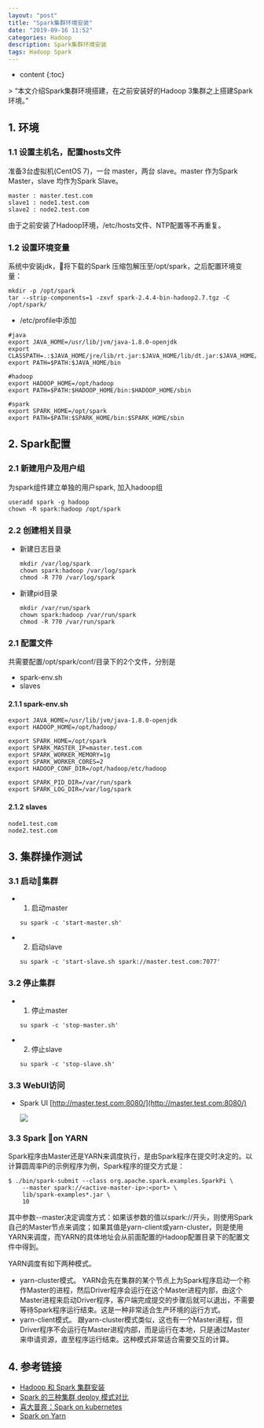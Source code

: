 ```yaml
---
layout: "post"
title: "Spark集群环境安装"
date: "2019-09-16 11:52"
categories: Hadoop
description: Spark集群环境安装
tags: Hadoop Spark
---
```


* content
{:toc}

<div class="postImg" style="background-image:url(http://carforeasy.cn/Spark集群环境安装-f99e0f8b.png)" ></div>
> “本文介绍Spark集群环境搭建，在之前安装好的Hadoop 3集群之上搭建Spark环境。”





## 1. 环境

### 1.1 设置主机名，配置hosts文件

  准备3台虚拟机(CentOS 7)，一台 master，两台 slave。master 作为Spark Master，slave 均作为Spark Slave。

  ```
  master : master.test.com
  slave1 : node1.test.com
  slave2 : node2.test.com
  ```

  由于之前安装了Hadoop环境，/etc/hosts文件、NTP配置等不再重复。

### 1.2 设置环境变量
  系统中安装jdk，将下载的Spark 压缩包解压至/opt/spark，之后配置环境变量：

  ```
  mkdir -p /opt/spark
  tar --strip-components=1 -zxvf spark-2.4.4-bin-hadoop2.7.tgz -C /opt/spark/
  ```

  + /etc/profile中添加

  ```
  #java
  export JAVA_HOME=/usr/lib/jvm/java-1.8.0-openjdk
  export CLASSPATH=.:$JAVA_HOME/jre/lib/rt.jar:$JAVA_HOME/lib/dt.jar:$JAVA_HOME/lib/tools.jar
  export PATH=$PATH:$JAVA_HOME/bin

  #hadoop
  export HADOOP_HOME=/opt/hadoop
  export PATH=$PATH:$HADOOP_HOME/bin:$HADOOP_HOME/sbin

  #spark
  export SPARK_HOME=/opt/spark
  export PATH=$PATH:$SPARK_HOME/bin:$SPARK_HOME/sbin
  ```

## 2. Spark配置



### 2.1 新建用户及用户组

  为spark组件建立单独的用户spark, 加入hadoop组

  ```
  useradd spark -g hadoop
  chown -R spark:hadoop /opt/spark
  ```


### 2.2 创建相关目录


+ 新建日志目录

  ```
  mkdir /var/log/spark
  chown spark:hadoop /var/log/spark
  chmod -R 770 /var/log/spark

  ```

+ 新建pid目录

  ```
  mkdir /var/run/spark
  chown spark:hadoop /var/run/spark
  chmod -R 770 /var/run/spark

  ```

### 2.1 配置文件

共需要配置/opt/spark/conf/目录下的2个文件，分别是
+ spark-env.sh
+ slaves



#### 2.1.1 spark-env.sh

```
export JAVA_HOME=/usr/lib/jvm/java-1.8.0-openjdk
export HADOOP_HOME=/opt/hadoop/

export SPARK_HOME=/opt/spark
export SPARK_MASTER_IP=master.test.com
export SPARK_WORKER_MEMORY=1g
export SPARK_WORKER_CORES=2
export HADOOP_CONF_DIR=/opt/hadoop/etc/hadoop

export SPARK_PID_DIR=/var/run/spark
export SPARK_LOG_DIR=/var/log/spark
```

#### 2.1.2 slaves

```
node1.test.com
node2.test.com

```

## 3. 集群操作测试

### 3.1 启动集群

+ 1. 启动master

  ```
  su spark -c 'start-master.sh'
  ```
+ 2. 启动slave
  ```
  su spark -c 'start-slave.sh spark://master.test.com:7077'
  ```

### 3.2 停止集群

  + 1. 停止master

    ```
    su spark -c 'stop-master.sh'
    ```
  + 2. 停止slave
    ```
    su spark -c 'stop-slave.sh'
    ```

### 3.3 WebUI访问  

+ Spark UI
  [http://master.test.com:8080/](http://master.test.com:8080/)

  ![](http://carforeasy.cn/Spark集群环境安装-66a3bdc2.png)


### 3.3 Spark on YARN

Spark程序由Master还是YARN来调度执行，是由Spark程序在提交时决定的。以计算圆周率Pi的示例程序为例，Spark程序的提交方式是：

```
$ ./bin/spark-submit --class org.apache.spark.examples.SparkPi \
    --master spark://<active-master-ip>:<port> \
    lib/spark-examples*.jar \
    10

```
其中参数--master决定调度方式：如果该参数的值以spark://开头，则使用Spark自己的Master节点来调度；如果其值是yarn-client或yarn-cluster，则是使用YARN来调度，而YARN的具体地址会从前面配置的Hadoop配置目录下的配置文件中得到。

YARN调度有如下两种模式。

+ yarn-cluster模式。
  YARN会先在集群的某个节点上为Spark程序启动一个称作Master的进程，然后Driver程序会运行在这个Master进程内部，由这个Master进程来启动Driver程序，客户端完成提交的步骤后就可以退出，不需要等待Spark程序运行结束。这是一种非常适合生产环境的运行方式。
+ yarn-client模式。
  跟yarn-cluster模式类似，这也有一个Master进程，但Driver程序不会运行在Master进程内部，而是运行在本地，只是通过Master来申请资源，直至程序运行结束。这种模式非常适合需要交互的计算。



## 4. 参考链接

+ [Hadoop 和 Spark 集群安装](https://www.jianshu.com/p/6391cae87527)
+ [Spark 的三种集群 deploy 模式对比](https://juejin.im/entry/575239e16be3ff006be189f4)
+ [喜大普奔：Spark on kubernetes](https://ieevee.com/tech/2017/08/31/spark-on-k8s.html)
+ [Spark on Yarn](https://blog.csdn.net/lsshlsw/article/details/41787537)
